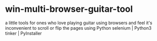 # win-multi-browser-guitar-tool
a little tools for ones who love playing guitar using browsers and feel it's inconvenient to scroll or flip the pages
using Python selenium | Python3 tinker | PyInstaller
